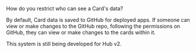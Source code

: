 How do you restrict who can see a Card's data?

By default, Card data is saved to GitHub for deployed apps.
If someone can view or make changes to the GitHub repo, following the permissions on GitHub,
they can view or make changes to the cards within it.

This system is still being developed for Hub v2.
